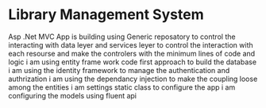 # Library Management System
Asp .Net MVC App is building using Generic reposatory to control the interacting with data leyer and services leyer to control the interaction with each resourse and make the controlers with the minimum lines of code and logic 
i am using entity frame work code first approach to build the database
i am using the identity framework to manage the authentication and authrization 
i am using the dependancy injection to make the coupling loose among the entities
i am settings static class to configure the app 
i am configuring the models using fluent api 

